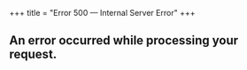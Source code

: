 +++
title = "Error 500 — Internal Server Error"
+++

## An error occurred while processing your request.
